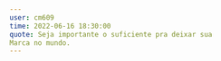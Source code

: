 ```yaml
---
user: cm609
time: 2022-06-16 18:30:00
quote: Seja importante o suficiente pra deixar sua
Marca no mundo.
---
```

